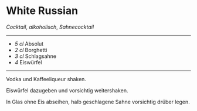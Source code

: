 # White Russian

*Cocktail*, *alkoholisch*, *Sahnecocktail*

---

- *5 cl* Absolut
- *2 cl* Borghetti
- *3 cl* Schlagsahne
- *4* Eiswürfel

---

Vodka und Kaffeeliqueur shaken.

Eiswürfel dazugeben und vorsichtig weitershaken.

In Glas ohne Eis abseihen, halb geschlagene Sahne vorsichtig drüber legen.

